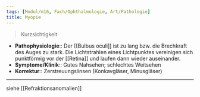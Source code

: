 ```yaml
---
tags: [Modul/m16, Fach/Ophthalmologie, Art/Pathologie]
title: Myopie
---
```

> Kurzsichtigkeit
- **Pathophysiologie**:: Der [[Bulbus oculi]] ist zu lang bzw. die Brechkraft des Auges zu stark. Die Lichtstrahlen eines Lichtpunktes vereinigen sich punktförmig vor der [[Retina]] und laufen dann wieder auseinander.
- **Symptome/Klinik**:: Gutes Nahsehen; schlechtes Weitsehen
- **Korrektur**:: Zerstreuungslinsen (Konkavgläser, Minusgläser)
---
siehe [[Refraktionsanomalien]]
